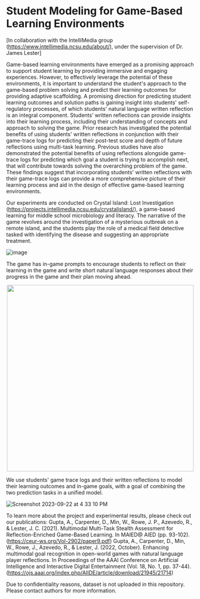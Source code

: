 # Student Modeling for Game-Based Learning Environments
[In collaboration with the IntelliMedia group (https://www.intellimedia.ncsu.edu/about/), under the supervision of Dr. James Lester]

Game-based learning environments have emerged as a promising approach to support student learning by providing immersive and engaging experiences. However, to effectively leverage the potential of these environments, it is important to understand the student's approach to the game-based problem solving and predict their learning outcomes for providing adaptive scaffolding. A promising direction for predicting student learning outcomes and solution paths is gaining insight into students' self-regulatory processes, of which students' natural language written reflection is an integral component. Students’ written reflections can provide insights into their learning process, including their understanding of concepts and approach to solving the game. Prior research has investigated the potential benefits of using students' written reflections in conjunction with their game-trace logs for predicting their post-test score and depth of future reflections using multi-task learning. Previous studies have also demonstrated the potential benefits of using reflections alongside game-trace logs for predicting which goal a student is trying to accomplish next, that will contribute towards solving the overarching problem of the game. These findings suggest that incorporating students' written reflections with their game-trace logs can provide a more comprehensive picture of their learning process and aid in the design of effective game-based learning environments.

Our experiments are conducted on Crystal Island: Lost Investigation (https://projects.intellimedia.ncsu.edu/crystalisland/), a game-based learning for middle school microbiology and literacy. The narrative of the game revolves around the investigation of a mysterious outbreak on a remote island, and the students play the role of a medical field detective tasked with identifying the disease and suggesting an appropriate treatment. 

![image](https://github.com/atpugs/studentModeling/assets/31329834/a9d562b8-9d8c-485b-b0e9-fc61a5fc2b9e)

The game has in-game prompts to encourage students to reflect on their learning in the game and write short natural language responses about their progress in the game and their plan moving ahead. 

<p align="center">
 <img src="https://github.com/atpugs/studentModeling/assets/31329834/19303903-a97a-42bc-a8f0-010654808db5" width="500">
</p>

We use students' game trace logs and their written reflections to model their learning outcomes and in-game goals, with a goal of combining the two prediction tasks in a unified model.

![Screenshot 2023-09-22 at 4 33 10 PM](https://github.com/atpugs/studentModeling/assets/31329834/d1129b74-3d25-49d8-b15b-5709f07e322c)


To learn more about the project and experimental results, please check out our publications:
Gupta, A., Carpenter, D., Min, W., Rowe, J. P., Azevedo, R., & Lester, J. C. (2021). Multimodal Multi-Task Stealth Assessment for Reflection-Enriched Game-Based Learning. In MAIED@ AIED (pp. 93-102). (https://ceur-ws.org/Vol-2902/paper9.pdf)
Gupta, A., Carpenter, D., Min, W., Rowe, J., Azevedo, R., & Lester, J. (2022, October). Enhancing multimodal goal recognition in open-world games with natural language player reflections. In Proceedings of the AAAI Conference on Artificial Intelligence and Interactive Digital Entertainment (Vol. 18, No. 1, pp. 37-44). (https://ojs.aaai.org/index.php/AIIDE/article/download/21945/21714)

Due to confidentiality reasons, dataset is not uploaded in this repository. Please contact authors for more information. 
